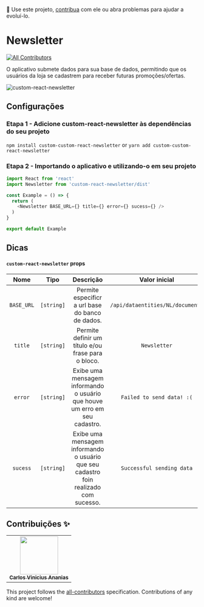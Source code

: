 📢 Use este projeto, [contribua](https://github.com/carlosviniciusananias/custom-react-newsletter) com ele ou abra problemas para ajudar a evoluí-lo.

# Newsletter

<!-- DOCS-IGNORE:start -->
<!-- ALL-CONTRIBUTORS-BADGE:START - Do not remove or modify this section -->
[![All Contributors](https://img.shields.io/badge/all_contributors-0-orange.svg?style=flat-square)](#contributors-)
<!-- ALL-CONTRIBUTORS-BADGE:END -->
<!-- DOCS-IGNORE:end -->

O aplicativo submete dados para sua base de dados, permitindo que os usuários da loja se cadastrem para receber futuras promoções/ofertas.

![custom-react-newsletter](https://user-images.githubusercontent.com/32168339/154802287-33fcbe0c-0789-4262-a85b-39adfc565f45.png)

## Configurações

### Etapa 1 - Adicione custom-react-newsletter às dependências do seu projeto

```npm install custom-custom-react-newsletter``` or
```yarn add custom-custom-react-newsletter```

### Etapa 2 - Importando o aplicativo e utilizando-o em seu projeto

```javascript
import React from 'react'
import Newsletter from 'custom-react-newsletter/dist'

const Example = () => {
  return (
    <Newsletter BASE_URL={} title={} error={} sucess={} />
  )
}

export default Example
```

## Dicas

#### `custom-react-newsletter` props

| Nome      | Tipo          | Descrição                    | Valor inicial |
| :------------: | :-----------: | :----------------------------: | :-----------: |
| `BASE_URL` | `[string]` | Permite especificr a url base do banco de dados. | `/api/dataentities/NL/documents` |
| `title` | `[string]` | Permite definir um título e/ou frase para o bloco. | `Newsletter` |
| `error` | `[string]` | Exibe uma mensagem informando o usuário que houve um erro em seu cadastro. | `Failed to send data! :(` |
| `sucess` | `[string]` | Exibe uma mensagem informando o usuário que seu cadastro foin realizado com sucesso. | `Successful sending data` |


<!-- DOCS-IGNORE:start -->
## Contribuições ✨

<table>
  <tr>
    <td align="center"><a href="https://github.com/carlosviniciusananias"><img src="https://avatars.githubusercontent.com/u/32168339?s=100" width="100px;" alt=""/><br /><sub><b>Carlos Vinicius Ananias</b></sub></a><br /></td>
  </tr>
</table>

This project follows the [all-contributors](https://github.com/all-contributors/all-contributors) specification. Contributions of any kind are welcome!

<!-- DOCS-IGNORE:end -->
